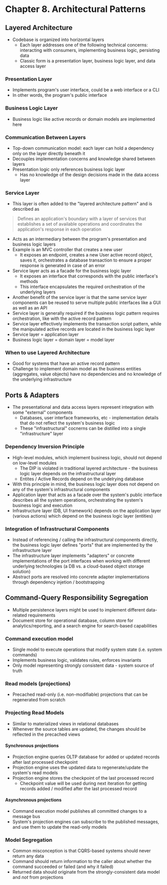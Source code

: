 # Chapter 8. Architectural Patterns

## Layered Architecture

* Codebase is organized into horizontal layers
  * Each layer addresses one of the following technical concerns: interacting with consumers, implementing business logic, persisting data
  * Classic form is a presentation layer, business logic layer, and data access layer

### Presentation Layer

* Implements program's user interface, could be a web interface or a CLI
* In other words, the program's public interface

### Business Logic Layer

* Business logic like active records or domain models are implemented here

### Communication Between Layers

* Top-down communication model: each layer can hold a dependency only on the layer directly beneath it
* Decouples implementation concerns and knowledge shared between layers
* Presentation logic only references business logic layer
  * Has no knowledge of the design decisions made in the data access layer

### Service Layer

* This layer is often added to the "layered architecture pattern" and is described as

> Defines an application's boundary with a layer of services that establishes a set of available operations and coordinates the application's response in each operation

* Acts as an intermediary between the program's presentation and business logic layers
* Example is an MVC controller that creates a new user
  * It exposes an endpoint, creates a new User active record object, saves it, orchestrates a database transaction to ensure a proper response is generated in case of an error
* Service layer acts as a facade for the business logic layer
  * It exposes an interface that corresponds with the public interface's methods
  * This interface encapsulates the required orchestration of the underlying layers
* Another benefit of the service layer is that the same service layer components can be reused to serve multiple public interfaces like a GUI as well as an API
* Service layer is generally required if the business logic pattern requires orchestration, like with the active record pattern
* Service layer effectively implements the transaction script pattern, while the manipulated active records are located in the business logic layer
* Service layer = application layer
* Business logic layer = domain layer = model layer

### When to use Layered Architecture

* Good for systems that have an active record pattern
* Challenge to implement domain model as the business entities (aggregates, value objects) have no dependencies and no knowledge of the underlying infrastructure

## Ports & Adapters

* The presentational and data access layers represent integration with some "external" components
  * Databases, user interface frameworks, etc - implementation details that do not reflect the system's business logic
  * These "infrastructural" cocnerns can be distilled into a single "infrastructure" layer

### Dependency Inversion Principle

* High-level modules, which implement business logic, should not depend on low-level modules
  * The DIP is violated in traditional layered architecture - the business logic layer depends on the infrastructural layer
  * Entites / Active Records depend on the undelrying database
* With this principle in mind, the business logic layer does not depend on any of the system's infrastructural components
* Application layer that acts as a facade over the system's public interface describes all the system operations, orchestrating the system's business logic and execution
* Infrastructure layer (DB, UI framework) depends on the application layer (various actions) which depend on the business logic layer (entities)

### Integration of Infrastructural Components

* Instead of referencing / calling the infrastructural components directly, the business logic layer defines "ports" that are implemented by the infrastructure layer
* The infrastructure layer implements "adapters" or concrete implementations of the port interfaces when working with different underlying technologies (a DB vs. a cloud-based object storage solution)
* Abstract ports are resolved into concrete adapter implementations through dependency injetion / bootstrapping

## Command-Query Responsibility Segregation

* Multiple persistence layers might be used to implement different data-related requirements
* Document store for operational database, column store for analytics/reporting, and a search engine for search-based capabilities

### Command execution model

* Single model to execute operations that modify system state (i.e. system commands)
* Implements business logic, validates rules, enforces invariants
* Only model representing strongly consistent data - system source of truth

### Read models (projections)

* Precached read-only (i.e. non-modifiable) projections that can be regenerated from scratch

### Projecting Read Models

* Similar to materialized views in relational databases
* Whenever the source tables are updated, the changes should be reflected in the precached views

#### Synchronous projections

* Projection engine queries OLTP database for added or updated records after last processed checkpoint
* Projection engine uses the updated data to regenerate/update the system's read models
* Projection engine stores the checkpoint of the last processed record
  * Checkpoint value will be used during next iteration for getting records added / modified after the last processed record

#### Asynchronous projections

* Command execution model publishes all committed changes to a message bus
* System's projection engines can subscribe to the published messages, and use them to update the read-only models

### Model Segregation

* Common misconception is that CQRS-based systems should never return any data
* Command should return information to the caller about whether the command succeeded or failed (and why it failed)
* Returned data should originate from the strongly-consistent data model and _not_ from projections






